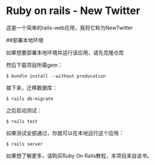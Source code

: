 # Ruby on rails - New Twitter

这是一个简单的rails-web应用，我将它称为NewTwitter

##部署本地环境

如果想要部署本地环境并运行该应用，请先克隆仓库

然后下载项目所需gem：

```
$ bundle install --without producation
```
接下来，迁移数据库：
```
$ rails db:migrate
```
之后启动测试：
```
$ rails test
```
如果测试全部通过，你就可以在本地运行这个应用：
```
$ rails server
```

如果想了解更多，请购买Ruby On Rails教程，本项目来自该书。





